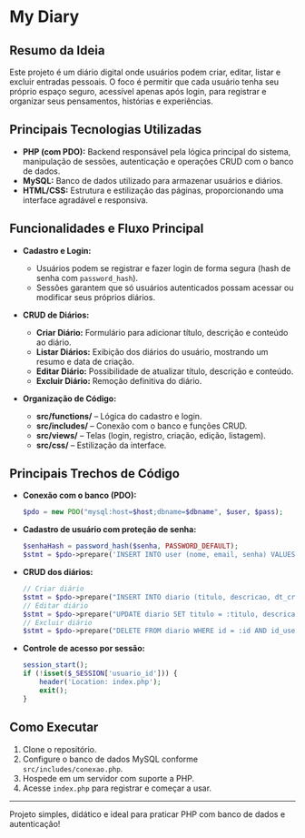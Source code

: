 # My Diary

## Resumo da Ideia

Este projeto é um diário digital onde usuários podem criar, editar, listar e excluir entradas pessoais. O foco é permitir que cada usuário tenha seu próprio espaço seguro, acessível apenas após login, para registrar e organizar seus pensamentos, histórias e experiências.

## Principais Tecnologias Utilizadas

- **PHP (com PDO):** Backend responsável pela lógica principal do sistema, manipulação de sessões, autenticação e operações CRUD com o banco de dados.
- **MySQL:** Banco de dados utilizado para armazenar usuários e diários.
- **HTML/CSS:** Estrutura e estilização das páginas, proporcionando uma interface agradável e responsiva.

## Funcionalidades e Fluxo Principal

- **Cadastro e Login:**
  - Usuários podem se registrar e fazer login de forma segura (hash de senha com `password_hash`).
  - Sessões garantem que só usuários autenticados possam acessar ou modificar seus próprios diários.

- **CRUD de Diários:**
  - **Criar Diário:** Formulário para adicionar título, descrição e conteúdo ao diário.
  - **Listar Diários:** Exibição dos diários do usuário, mostrando um resumo e data de criação.
  - **Editar Diário:** Possibilidade de atualizar título, descrição e conteúdo.
  - **Excluir Diário:** Remoção definitiva do diário.

- **Organização de Código:**
  - **src/functions/** – Lógica do cadastro e login.
  - **src/includes/** – Conexão com o banco e funções CRUD.
  - **src/views/** – Telas (login, registro, criação, edição, listagem).
  - **src/css/** – Estilização da interface.

## Principais Trechos de Código

- **Conexão com o banco (PDO):**
  ```php
  $pdo = new PDO("mysql:host=$host;dbname=$dbname", $user, $pass);
  ```

- **Cadastro de usuário com proteção de senha:**
  ```php
  $senhaHash = password_hash($senha, PASSWORD_DEFAULT);
  $stmt = $pdo->prepare('INSERT INTO user (nome, email, senha) VALUES (:nome, :email, :senha)');
  ```

- **CRUD dos diários:**
  ```php
  // Criar diário
  $stmt = $pdo->prepare("INSERT INTO diario (titulo, descricao, dt_criacao, id_user, conteudo) VALUES (:titulo, :descricao, :dt_criacao, :id_user, :conteudo)");
  // Editar diário
  $stmt = $pdo->prepare("UPDATE diario SET titulo = :titulo, descricao = :descricao, conteudo = :conteudo WHERE id = :id AND id_user = :user_id");
  // Excluir diário
  $stmt = $pdo->prepare("DELETE FROM diario WHERE id = :id AND id_user = :id_user");
  ```

- **Controle de acesso por sessão:**
  ```php
  session_start();
  if (!isset($_SESSION['usuario_id'])) {
      header('Location: index.php');
      exit();
  }
  ```

## Como Executar

1. Clone o repositório.
2. Configure o banco de dados MySQL conforme `src/includes/conexao.php`.
3. Hospede em um servidor com suporte a PHP.
4. Acesse `index.php` para registrar e começar a usar.

---

Projeto simples, didático e ideal para praticar PHP com banco de dados e autenticação!